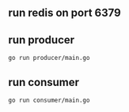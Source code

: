 ## run redis on port 6379

## run producer

```
go run producer/main.go
```

## run consumer

```
go run consumer/main.go
```
